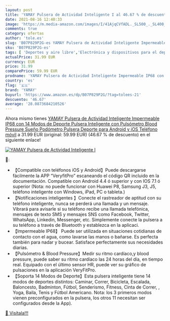 ```yaml
---
layout: post
title: 'YAMAY Pulsera de Actividad Inteligente I al 46.67 % de descuento'
date: 2021-08-16 12:40:33
image: 'https://m.media-amazon.com/images/I/41AjqCVfADL._SL500_._SL400_.jpg'
comments: true
category: ofertas
author: 'tole.es'
slug: 'B07P829P2G-es YAMAY Pulsera de Actividad Inteligente Impermeable IP68...'
sku: 'B07P829P2G-es'
tags: [ 'Deportes y aire libre','Electrónica y dispositivos para el deporte','Monitores de actividad','android','yamay', ]
actualPrice: 31.99 EUR
currency: EUR
price: 31.99
comparePrice: 59.99 EUR
prodname: 'YAMAY Pulsera de Actividad Inteligente Impermeable IP68 con 14 Modos de Deporte Pulsera Inteligente con Pulsómetro  Blood Pressure  Sueño Podómetro Pulsera Deporte para Android y iOS Teléfono móvil'
country: 'es'
flag: '🇪🇸'
brand: 'YAMAY'
buyurl: 'https://www.amazon.es/dp/B07P829P2G/?tag=tolees-21'
descuento: '46.67'
average: '28.0873684210526'
---
```


Ahora mismo tienes [YAMAY Pulsera de Actividad Inteligente Impermeable IP68 con 14 Modos de Deporte Pulsera Inteligente con Pulsómetro  Blood Pressure  Sueño Podómetro Pulsera Deporte para Android y iOS Teléfono móvil](https://www.amazon.es/dp/B07P829P2G/?tag=tolees-21) a 31.99 EUR (original: 59.99 EUR) (46.67 %  de descuento) en el siguiente enlace!

[![YAMAY Pulsera de Actividad Inteligente I](https://m.media-amazon.com/images/I/41AjqCVfADL._SL500_._SL400_.jpg)](https://www.amazon.es/dp/B07P829P2G/?tag=tolees-21)

🔎:

- 【Compatible con teléfonos iOS y Android】Puede descargarse fácilmente la APP “VeryfitPro” escaneando el código QR incluido en la documentación. Compatible con Android 4.4 ó superior y con IOS 7.1 ó superior (Nota: no puede funcionar con Huawei P8, Samsung J3, J5, teléfono inteligente con Windows, iPad, PC o tableta.)
- 【Notificaciones inteligentes 】Conecte el rastreador de aptitud con su teléfono inteligente, nunca se perderá una llamada y un mensaje. Vibrará para avisarle si su teléfono recibe una llamada telefónica, mensajes de texto SMS y mensajes SNS como Facebook, Twitter, WhatsApp, Linkedin, Messenger, etc. Simplemente conecte la pulsera a su teléfono a través de Bluetooth y establezca en la aplicaci.
- 【Impermeable IP68】 Puede ser utilizada en situaciones cotidianas de contacto con el agua, como lavarse las manos o bañarse. Es perfecta también para nadar y bucear. Satisface perfectamente sus necesidades diarias.
- 【Pulsómetro & Blood Pressure】Medir su ritmo cardíaco,y blood pressure, puede saber su ritmo cardíaco las 24 horas del día, en tiempo real. Equipado con el último sensor HR, puede ver su gráfico de pulsaciones en la aplicación VeryFitPro.
- 【Soporta 14 Modos de Deporte】Esta pulsera inteligente tiene 14 modos de deportes distintos: Caminar, Correr, Bicicleta, Escalada, Baloncesto, Badminton, Fútbol, Senderismo, Fitness, Cinta de Correr, , Yoga, Baila, Tenis y Fútbol Americano. Nota: los 3 primeros modos vienen preconfigurados en la pulsera, los otros 11 necesitan ser configurados desde la App).

[🛒 Visítala!!!](https://www.amazon.es/dp/B07P829P2G/?tag=tolees-21)
